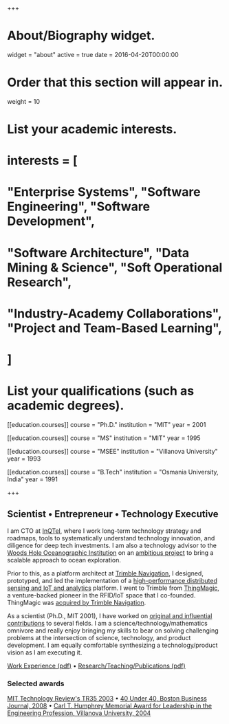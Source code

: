 +++
# About/Biography widget.
widget = "about"
active = true
date = 2016-04-20T00:00:00

# Order that this section will appear in.
weight = 10

# List your academic interests.
#  interests = [
#    "Enterprise Systems", "Software Engineering", "Software Development",
#    "Software Architecture", "Data Mining & Science", "Soft Operational Research",
#     "Industry-Academy Collaborations", "Project and Team-Based Learning",
#  ]

# List your qualifications (such as academic degrees).
[[education.courses]]
  course = "Ph.D."
  institution = "MIT"
  year = 2001

[[education.courses]]
  course = "MS"
  institution = "MIT"
  year = 1995

[[education.courses]]
  course = "MSEE"
  institution = "Villanova University"
  year = 1993

[[education.courses]]
  course = "B.Tech"
  institution = "Osmania University, India"
  year = 1991

+++


## Scientist &#8226; Entrepreneur &#8226; Technology Executive

 I am CTO at [InQTel](http://iqt.org), where I work long-term technology strategy and roadmaps, tools to systematically understand technology innovation, and diligence for deep tech investments. I am also a technology advisor to the [Woods Hole Oceanographic Institution](http://whoi.edu) on an [ambitious project](http://www.whoi.edu/news-release/MooreAward) to bring a scalable approach to ocean exploration.

Prior to this, as a platform architect at [Trimble Navigation](https://www.trimble.com), I designed, prototyped, and led the implementation of a [high-performance distributed sensing and IoT and analytics](https://www.trimble.com/fsm/index.aspx) platform. I went to Trimble from [ThingMagic](http://meche.mit.edu/news-media/catching-radio-waves), a venture-backed pioneer in the RFID/IoT space that I co-founded. ThingMagic was [acquired by Trimble Navigation](https://www.trimble.com/news/release.aspx?id=102510a).

As a scientist (Ph.D., MIT 2001), I have worked on [original and influential contributions](https://scholar.google.com.au/citations?user=h8YeWokAAAAJ&hl=en) to several fields. I am a science/technology/mathematics omnivore and really enjoy bringing my skills to bear on solving challenging problems at the intersection of science, technology, and product development. I am equally comfortable synthesizing a technology/product vision as I am executing it.

[Work Experience (pdf)](https://github.com/rpappu/resume/blob/master/Ravi-Pappu-Work-Experience.pdf) &#8226; [Research/Teaching/Publications (pdf)](https://github.com/rpappu/resume/blob/master/Ravi-Pappu-Research-Teaching-Publications.pdf)

### Selected awards
[MIT Technology Review's TR35 2003](http://www2.technologyreview.com/tr35/profile.aspx?trid=415)
&#8226; [40 Under 40, Boston Business Journal, 2008](https://webcache.googleusercontent.com/search?q=cache:DtbFnsQNykgJ:https://www.bizjournals.com/boston/stories/2008/08/11/daily23.html+&cd=4&hl=en&ct=clnk&gl=us) &#8226; [Carl T. Humphrey Memorial Award for Leadership in the Engineering Profession, Villanova University, 2004 ](https://www1.villanova.edu/villanova/engineering/alumnisociety/awards/pastrecipients.html)

<!-- **Expertise**:

   * Deep knowledge of web-scale computing systems (AWS, Elasticsearch, MongoDB, Neo4j, Elasticsearch, Kafka, Storm, Spark,...), System Architecture, AI/ML, RFID, sensor networks, holography, optical engineering, DSP, wireless communication, IoT, physics, mathematics...
   * Program and engineering management, deal structuring, IP, contracts, budgeting, and delivery
   * Strong understanding of technology evolution, roadmapping, and the techno-politics of standardization
   * Strong understanding of culture and organizational structure and its impact on product architecture
   * Extensive track record of building and motivating talented, high-performance teams -->
